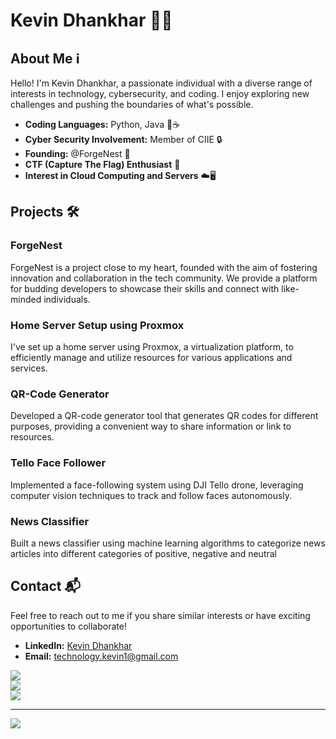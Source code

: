 # Kevin Dhankhar 👨‍💻

## About Me ℹ️
Hello! I'm Kevin Dhankhar, a passionate individual with a diverse range of interests in technology, cybersecurity, and coding. I enjoy exploring new challenges and pushing the boundaries of what's possible.

- **Coding Languages:** Python, Java 🐍☕
- **Cyber Security Involvement:** Member of CIIE 🔒
- **Founding:** @ForgeNest 🚀
- **CTF (Capture The Flag) Enthusiast** 🚩
- **Interest in Cloud Computing and Servers** ☁️🖥️

## Projects 🛠️

### ForgeNest
ForgeNest is a project close to my heart, founded with the aim of fostering innovation and collaboration in the tech community. We provide a platform for budding developers to showcase their skills and connect with like-minded individuals.

### Home Server Setup using Proxmox
I've set up a home server using Proxmox, a virtualization platform, to efficiently manage and utilize resources for various applications and services.

### QR-Code Generator
Developed a QR-code generator tool that generates QR codes for different purposes, providing a convenient way to share information or link to resources.

### Tello Face Follower
Implemented a face-following system using DJI Tello drone, leveraging computer vision techniques to track and follow faces autonomously.

### News Classifier
Built a news classifier using machine learning algorithms to categorize news articles into different categories of positive, negative and neutral

## Contact 📬
Feel free to reach out to me if you share similar interests or have exciting opportunities to collaborate!

- **LinkedIn:** [Kevin Dhankhar](https://www.linkedin.com/in/kevin-dhankhar-5126a2245/) 
- **Email:** technology.kevin1@gmail.com


![](https://github-readme-stats.vercel.app/api?username=apexwild534&theme=dark&hide_border=false&include_all_commits=false&count_private=false)<br/>
![](https://github-readme-streak-stats.herokuapp.com/?user=apexwild534&theme=dark&hide_border=false)<br/>
![](https://github-readme-stats.vercel.app/api/top-langs/?username=apexwild534&theme=dark&hide_border=false&include_all_commits=false&count_private=false&layout=compact)

---
[![](https://visitcount.itsvg.in/api?id=apexwild534&icon=0&color=0)](https://visitcount.itsvg.in)

<!-- Proudly created with GPRM ( https://gprm.itsvg.in ) -->
